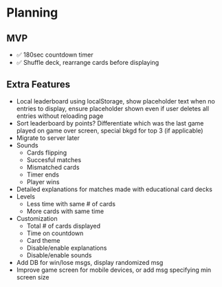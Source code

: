 # Planning

## MVP
- ✅ 180sec countdown timer
- ✅ Shuffle deck, rearrange cards before displaying

## Extra Features
- Local leaderboard using localStorage, show placeholder text when no entries to display, ensure placeholder shown even if user deletes all entries without reloading page
- Sort leaderboard by points? Differentiate which was the last game played on game over screen, special bkgd for top 3 (if applicable)
- Migrate to server later
- Sounds 
    - Cards flipping
    - Succesful matches
    - Mismatched cards
    - Timer ends
    - Player wins
- Detailed explanations for matches made with educational card decks
- Levels
    - Less time with same # of cards
    - More cards with same time
- Customization
    - Total # of cards displayed
    - Time on countdown
    - Card theme
    - Disable/enable explanations
    - Disable/enable sounds
- Add DB for win/lose msgs, display randomized msg
- Improve game screen for mobile devices, or add msg specifying min screen size